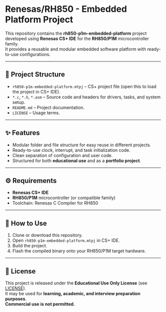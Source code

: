 # Renesas/RH850 - Embedded Platform Project

This repository contains the **rh850-p1m-embedded-platform** project developed using **Renesas CS+ IDE** for the **RH850/P1M** microcontroller family.  
It provides a reusable and modular embedded software platform with ready-to-use configurations.

---

## 📂 Project Structure
- `rh850-p1m-embedded-platform.mtpj` – CS+ project file (open this to load the project in CS+ IDE).
- `*.c`, `*.h`, `*.asm` – Source code and headers for drivers, tasks, and system setup.
- `README.md` – Project documentation.
- `LICENSE` – Usage terms.

---

## ✨ Features
- Modular folder and file structure for easy reuse in different projects.
- Ready-to-use clock, interrupt, and task initialization code.
- Clean separation of configuration and user code.
- Structured for both **educational use** and as a **portfolio project**.

---

## ⚙️ Requirements
- **Renesas CS+ IDE**  
- **RH850/P1M** microcontroller (or compatible family)  
- Toolchain: Renesas C Compiler for RH850  

---

## 🚀 How to Use
1. Clone or download this repository.
2. Open `rh850-p1m-embedded-platform.mtpj` in CS+ IDE.
3. Build the project.
4. Flash the compiled binary onto your RH850/P1M target hardware.

---

## 📜 License
This project is released under the **Educational Use Only License** (see [LICENSE](License)).  
It may be used for **learning, academic, and interview preparation purposes**.  
**Commercial use is not permitted.**




